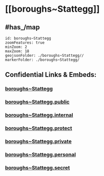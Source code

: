 # [[boroughs~Stattegg]] 


## #has_/map  



```leaflet
id: boroughs~Stattegg
zoomFeatures: true 
minZoom: 2 
maxZoom: 18
geojsonFolder: ./boroughs~Stattegg//
markerFolder: ./boroughs~Stattegg/
```


## Confidential Links & Embeds: 

### [boroughs~Stattegg](/_Standards/Earth/Continent/Europe/Europe~Central/Austria/Austrias_States/Steiermark/counties~SM/Graz/cities~Graz/Stattegg/boroughs~Stattegg.md) 

### [boroughs~Stattegg.public](/_public/Earth/Continent/Europe/Europe~Central/Austria/Austrias_States/Steiermark/counties~SM/Graz/cities~Graz/Stattegg/boroughs~Stattegg.public.md) 

### [boroughs~Stattegg.internal](/_internal/Earth/Continent/Europe/Europe~Central/Austria/Austrias_States/Steiermark/counties~SM/Graz/cities~Graz/Stattegg/boroughs~Stattegg.internal.md) 

### [boroughs~Stattegg.protect](/_protect/Earth/Continent/Europe/Europe~Central/Austria/Austrias_States/Steiermark/counties~SM/Graz/cities~Graz/Stattegg/boroughs~Stattegg.protect.md) 

### [boroughs~Stattegg.private](/_private/Earth/Continent/Europe/Europe~Central/Austria/Austrias_States/Steiermark/counties~SM/Graz/cities~Graz/Stattegg/boroughs~Stattegg.private.md) 

### [boroughs~Stattegg.personal](/_personal/Earth/Continent/Europe/Europe~Central/Austria/Austrias_States/Steiermark/counties~SM/Graz/cities~Graz/Stattegg/boroughs~Stattegg.personal.md) 

### [boroughs~Stattegg.secret](/_secret/Earth/Continent/Europe/Europe~Central/Austria/Austrias_States/Steiermark/counties~SM/Graz/cities~Graz/Stattegg/boroughs~Stattegg.secret.md)

